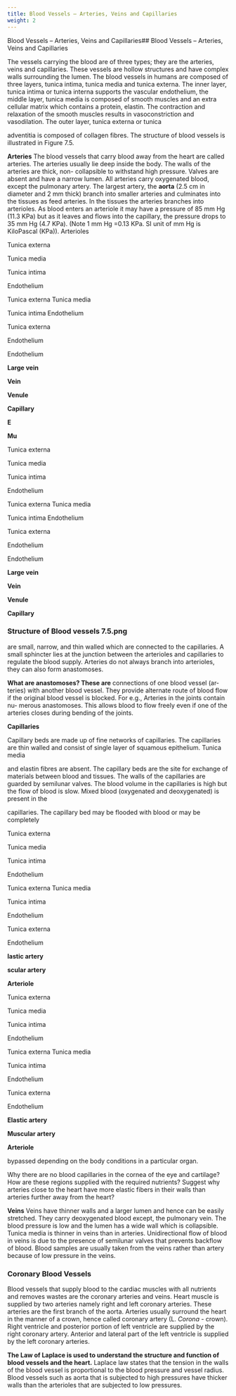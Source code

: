 ```yaml
---
title: Blood Vessels – Arteries, Veins and Capillaries
weight: 2
---
```


Blood Vessels – Arteries, Veins and Capillaries## Blood Vessels – Arteries, Veins and Capillaries


The vessels carrying the blood are of three types; they are the arteries, veins and capillaries. These vessels are hollow structures and have complex walls surrounding the lumen. The blood vessels in humans are composed of three layers, tunica intima, tunica media and tunica externa. The inner layer, tunica intima or tunica interna supports the vascular endothelium, the middle layer, tunica media is composed of smooth muscles and an extra cellular matrix which contains a protein, elastin. The contraction and relaxation of the smooth muscles results in vasoconstriction and vasodilation. The outer layer, tunica externa or tunica




  

adventitia is composed of collagen fibres. The structure of blood vessels is illustrated in Figure 7.5.

**Arteries** The blood vessels that carry blood away from the heart are called arteries. The arteries usually lie deep inside the body. The walls of the arteries are thick, non- collapsible to withstand high pressure. Valves are absent and have a narrow lumen. All arteries carry oxygenated blood, except the pulmonary artery. The largest artery, the **aorta** (2.5 cm in diameter and 2 mm thick) branch into smaller arteries and culminates into the tissues as feed arteries. In the tissues the arteries branches into arterioles. As blood enters an arteriole it may have a pressure of 85 mm Hg (11.3 KPa) but as it leaves and flows into the capillary, the pressure drops to 35 mm Hg (4.7 KPa). (Note 1 mm Hg =0.13 KPa. SI unit of mm Hg is KiloPascal (KPa)). Arterioles

Tunica externa

Tunica media

Tunica intima

Endothelium

Tunica externa Tunica media

Tunica intima Endothelium

Tunica externa

Endothelium

Endothelium

**Large vein**

**Vein**

**Venule**

**Capillary**

**E**

**Mu**

Tunica externa

Tunica media

Tunica intima

Endothelium

Tunica externa Tunica media

Tunica intima Endothelium

Tunica externa

Endothelium

Endothelium

**Large vein**

**Vein**

**Venule**

**Capillary**

### Structure of Blood vessels   7.5.png


are small, narrow, and thin walled which are connected to the capillaries. A small sphincter lies at the junction between the arterioles and capillaries to regulate the blood supply. Arteries do not always branch into arterioles, they can also form anastomoses.

**What are anastomoses? These are** connections of one blood vessel (ar- teries) with another blood vessel. They provide alternate route of blood flow if the original blood vessel is blocked. For e.g., Arteries in the joints contain nu- merous anastomoses. This allows blood to flow freely even if one of the arteries closes during bending of the joints.

**Capillaries**

Capillary beds are made up of fine networks of capillaries. The capillaries are thin walled and consist of single layer of squamous epithelium. Tunica media

and elastin fibres are absent. The capillary beds are the site for exchange of materials between blood and tissues. The walls of the capillaries are guarded by semilunar valves. The blood volume in the capillaries is high but the flow of blood is slow. Mixed blood (oxygenated and deoxygenated) is present in the

capillaries. The capillary bed may be flooded with blood or may be completely

Tunica externa

Tunica media

Tunica intima

Endothelium

Tunica externa Tunica media

Tunica intima

Endothelium

Tunica externa

Endothelium

**lastic artery**

**scular artery**

**Arteriole**

Tunica externa

Tunica media

Tunica intima

Endothelium

Tunica externa Tunica media

Tunica intima

Endothelium

Tunica externa

Endothelium

**Elastic artery**

**Muscular artery**

**Arteriole**




  

bypassed depending on the body conditions in a particular organ.

Why there are no blood capillaries in the cornea of the eye and cartilage? How are these regions supplied with the required nutrients? Suggest why arteries close to the heart have more elastic fibers in their walls than arteries further away from the heart?

**Veins** Veins have thinner walls and a larger lumen and hence can be easily stretched. They carry deoxygenated blood except, the pulmonary vein. The blood pressure is low and the lumen has a wide wall which is collapsible. Tunica media is thinner in veins than in arteries. Unidirectional flow of blood in veins is due to the presence of semilunar valves that prevents backflow of blood. Blood samples are usually taken from the veins rather than artery because of low pressure in the veins.

### Coronary Blood Vessels
 Blood vessels that supply blood to the cardiac muscles with all nutrients and removes wastes are the coronary arteries and veins. Heart muscle is supplied by two arteries namely right and left coronary arteries. These arteries are the first branch of the aorta. Arteries usually surround the heart in the manner of a crown, hence called coronary artery (L. _Corona_ - crown). Right ventricle and posterior portion of left ventricle are supplied by the right coronary artery. Anterior and lateral part of the left ventricle is supplied by the left coronary arteries.  

**The Law of Laplace is used to understand the structure and function of blood vessels and the heart.** Laplace law states that the tension in the walls of the blood vessel is proportional to the blood pressure and vessel radius. Blood vessels such as aorta that is subjected to high pressures have thicker walls than the arterioles that are subjected to low pressures.

